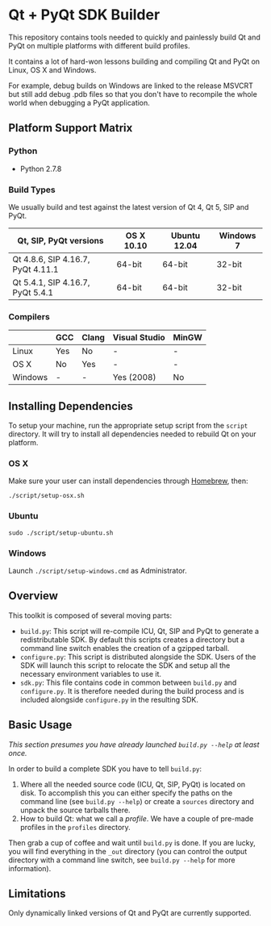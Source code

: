 # Qt + PyQt SDK Builder

This repository contains tools needed to quickly and painlessly build Qt and PyQt on multiple
platforms with different build profiles.

It contains a lot of hard-won lessons building and compiling Qt and PyQt on Linux, OS X and
Windows.

For example, debug builds on Windows are linked to the release MSVCRT but still add debug .pdb
files so that you don't have to recompile the whole world when debugging a PyQt application.


## Platform Support Matrix

### Python

* Python 2.7.8


### Build Types

We usually build and test against the latest version of Qt 4, Qt 5, SIP and PyQt.

| Qt, SIP, PyQt versions            | OS X 10.10 | Ubuntu 12.04 | Windows 7 |
|-----------------------------------|------------|--------------|-----------|
| Qt 4.8.6, SIP 4.16.7, PyQt 4.11.1 | 64-bit     | 64-bit       | 32-bit    |
| Qt 5.4.1, SIP 4.16.7, PyQt 5.4.1  | 64-bit     | 64-bit       | 32-bit    |


### Compilers

|          | GCC | Clang | Visual Studio | MinGW |
|----------|-----|-------|---------------|-------|
| Linux    | Yes | No    | -             | -     |
| OS X     | No  | Yes   | -             | -     |
| Windows  | -   | -     | Yes (2008)    | No    |


## Installing Dependencies

To setup your machine, run the appropriate setup script from the `script` directory. It will try to
install all dependencies needed to rebuild Qt on your platform.

### OS X

Make sure your user can install dependencies through [Homebrew](http://brew.sh), then:

    ./script/setup-osx.sh


### Ubuntu

    sudo ./script/setup-ubuntu.sh


### Windows

Launch `./script/setup-windows.cmd` as Administrator.


## Overview

This toolkit is composed of several moving parts:

* `build.py`: This script will re-compile ICU, Qt, SIP and PyQt to generate a redistributable SDK.
  By default this scripts creates a directory but a command line switch enables the creation of a
  gzipped tarball.
* `configure.py`: This script is distributed alongside the SDK. Users of the SDK will launch this
  script to relocate the SDK and setup all the necessary environment variables to use it.
* `sdk.py`: This file contains code in common between `build.py` and `configure.py`. It is therefore
  needed during the build process and is included alongside `configure.py` in the resulting SDK.


## Basic Usage

*This section presumes you have already launched `build.py --help` at least once.*

In order to build a complete SDK you have to tell `build.py`:

1. Where all the needed source code (ICU, Qt, SIP, PyQt) is located on disk. To accomplish this you
   can either specify the paths on the command line (see `build.py --help`) or create a `sources`
   directory and unpack the source tarballs there.
2. How to build Qt: what we call a *profile*. We have a couple of pre-made profiles in the
   `profiles` directory.

Then grab a cup of coffee and wait until `build.py` is done. If you are lucky, you will find
everything in the `_out` directory (you can control the output directory with a command line switch,
see `build.py --help` for more information).


## Limitations

Only dynamically linked versions of Qt and PyQt are currently supported.
